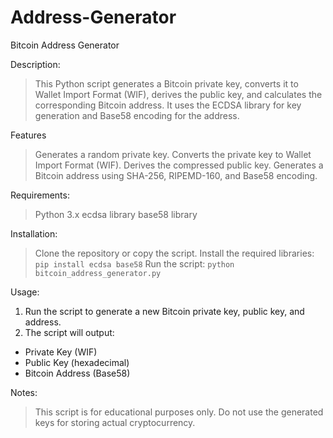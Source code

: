 # Address-Generator

Bitcoin Address Generator

Description:
> This Python script generates a Bitcoin private key, converts it to Wallet Import Format (WIF), derives the public key, and calculates the corresponding Bitcoin address. It uses the ECDSA library for key generation and Base58 encoding for the address.

Features
> Generates a random private key.
> Converts the private key to Wallet Import Format (WIF).
> Derives the compressed public key.
> Generates a Bitcoin address using SHA-256, RIPEMD-160, and Base58 encoding.

Requirements:
> Python 3.x
> ecdsa library
> base58 library

Installation:
> Clone the repository or copy the script.
> Install the required libraries: ``pip install ecdsa base58``
> Run the script: ``python bitcoin_address_generator.py``

Usage:
1. Run the script to generate a new Bitcoin private key, public key, and address.
2. The script will output:
* Private Key (WIF)
* Public Key (hexadecimal)
* Bitcoin Address (Base58)

Notes:
> This script is for educational purposes only. Do not use the generated keys for storing actual cryptocurrency.
